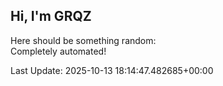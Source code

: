 ## Hi, I'm GRQZ
Here should be something random:  
Completely automated!

Last Update: 2025-10-13 18:14:47.482685+00:00
